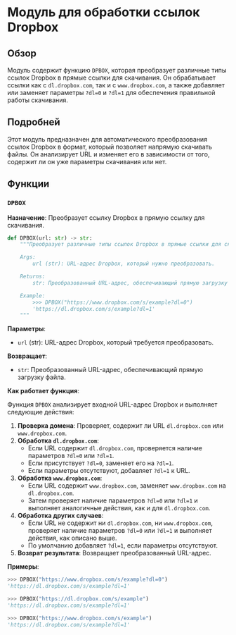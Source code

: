 # Модуль для обработки ссылок Dropbox

## Обзор

Модуль содержит функцию `DPBOX`, которая преобразует различные типы ссылок Dropbox в прямые ссылки для скачивания.
Он обрабатывает ссылки как с `dl.dropbox.com`, так и с `www.dropbox.com`, а также добавляет или заменяет параметры `?dl=0` и `?dl=1` для обеспечения правильной работы скачивания.

## Подробней

Этот модуль предназначен для автоматического преобразования ссылок Dropbox в формат, который позволяет напрямую скачивать файлы.
Он анализирует URL и изменяет его в зависимости от того, содержит ли он уже параметры скачивания или нет.

## Функции

### `DPBOX`

**Назначение**: Преобразует ссылку Dropbox в прямую ссылку для скачивания.

```python
def DPBOX(url: str) -> str:
    """Преобразует различные типы ссылок Dropbox в прямые ссылки для скачивания.

    Args:
        url (str): URL-адрес Dropbox, который нужно преобразовать.

    Returns:
        str: Преобразованный URL-адрес, обеспечивающий прямую загрузку файла.

    Example:
        >>> DPBOX("https://www.dropbox.com/s/example?dl=0")
        'https://dl.dropbox.com/s/example?dl=1'
    """
```

**Параметры**:
- `url` (str): URL-адрес Dropbox, который требуется преобразовать.

**Возвращает**:
- `str`: Преобразованный URL-адрес, обеспечивающий прямую загрузку файла.

**Как работает функция**:

Функция `DPBOX` анализирует входной URL-адрес Dropbox и выполняет следующие действия:

1. **Проверка домена**: Проверяет, содержит ли URL `dl.dropbox.com` или `www.dropbox.com`.
2. **Обработка `dl.dropbox.com`**:
   - Если URL содержит `dl.dropbox.com`, проверяется наличие параметров `?dl=0` или `?dl=1`.
   - Если присутствует `?dl=0`, заменяет его на `?dl=1`.
   - Если параметры отсутствуют, добавляет `?dl=1` к URL.
3. **Обработка `www.dropbox.com`**:
   - Если URL содержит `www.dropbox.com`, заменяет `www.dropbox.com` на `dl.dropbox.com`.
   - Затем проверяет наличие параметров `?dl=0` или `?dl=1` и выполняет аналогичные действия, как и для `dl.dropbox.com`.
4. **Обработка других случаев**:
   - Если URL не содержит ни `dl.dropbox.com`, ни `www.dropbox.com`, проверяет наличие параметров `?dl=0` или `?dl=1` и выполняет действия, как описано выше.
   - По умолчанию добавляет `?dl=1`, если параметры отсутствуют.
5. **Возврат результата**: Возвращает преобразованный URL-адрес.

**Примеры**:

```python
>>> DPBOX("https://www.dropbox.com/s/example?dl=0")
'https://dl.dropbox.com/s/example?dl=1'

>>> DPBOX("https://dl.dropbox.com/s/example")
'https://dl.dropbox.com/s/example?dl=1'

>>> DPBOX("https://www.dropbox.com/s/example")
'https://dl.dropbox.com/s/example?dl=1'